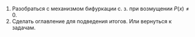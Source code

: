 1. Разобраться с механизмом бифуркации с. з. при возмущении $P(x) \neq 0$.
2. Сделать оглавление для подведения итогов. Или вернуться к задачам.